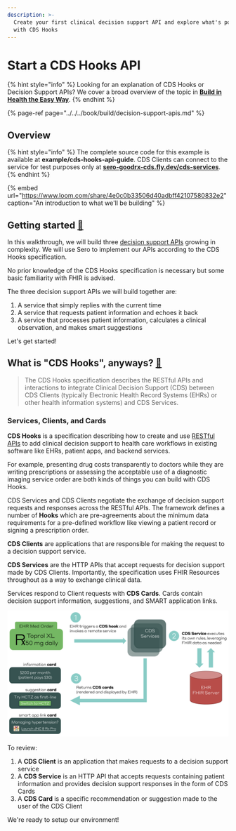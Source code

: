 ```yaml
---
description: >-
  Create your first clinical decision support API and explore what's possible
  with CDS Hooks
---
```


# Start a CDS Hooks API

{% hint style="info" %}
Looking for an explanation of CDS Hooks or Decision Support APIs? We cover a broad overview of the topic in [**Build in Health the Easy Way**](https://docs.sero.run/book/build/decision-support-apis).
{% endhint %}

{% page-ref page="../../../book/build/decision-support-apis.md" %}

## Overview

{% hint style="info" %}
The complete source code for this example is available at **example/cds-hooks-api-guide**. CDS Clients can connect to the service for test purposes only at [**sero-goodrx-cds.fly.dev/cds-services**](https://sero-goodrx-cds.fly.dev/cds-services). 
{% endhint %}

{% embed url="https://www.loom.com/share/4e0c0b33506d40adbff42107580832e2" caption="An introduction to what we\'ll be building" %}

## Getting started [🏁](https://emojipedia.org/chequered-flag/)

In this walkthrough, we will build three [decision support APIs](../../../book/build/decision-support-apis.md) growing in complexity. We will use Sero to implement our APIs according to the CDS Hooks specification.

No prior knowledge of the CDS Hooks specification is necessary but some basic familiarity with FHIR is advised.

The three decision support APIs we will build together are:

1. A service that simply replies with the current time
2. A service that requests patient information and echoes it back
3. A service that processes patient information, calculates a clinical observation, and makes smart suggestions

Let's get started!

## What is "CDS Hooks", anyways? [🤔](https://emojipedia.org/thinking-face/)

> The CDS Hooks specification describes the RESTful APIs and interactions to integrate Clinical Decision Support \(CDS\) between CDS Clients \(typically Electronic Health Record Systems \(EHRs\) or other health information systems\) and CDS Services.

### Services, Clients, and Cards

**CDS Hooks** is a specification describing how to create and use [RESTful APIs](https://en.wikipedia.org/wiki/Representational_state_transfer) to add clinical decision support to health care workflows in existing software like EHRs, patient apps, and backend services.

For example, presenting drug costs transparently to doctors while they are writing prescriptions or assessing the acceptable use of a diagnostic imaging service order are both kinds of things you can build with CDS Hooks.

CDS Services and CDS Clients negotiate the exchange of decision support requests and responses across the RESTful APIs. The framework defines a number of **Hooks** which are pre-agreements about the minimum data requirements for a pre-defined workflow like viewing a patient record or signing a prescription order.

**CDS Clients** are applications that are responsible for making the request to a decision support service.

**CDS Services** are the HTTP APIs that accept requests for decision support made by CDS Clients. Importantly, the specification uses FHIR Resources throughout as a way to exchange clinical data.

Services respond to Client requests with **CDS Cards**. Cards contain decision support information, suggestions, and SMART application links. 



![CDS Hooks workflow](../../../.gitbook/assets/image%20%283%29.png)

To review:

1. A **CDS Client** is an application that makes requests to a decision support service
2. A **CDS Service** is an HTTP API that accepts requests containing patient information and provides decision support responses in the form of CDS Cards
3. A **CDS Card** is a specific recommendation or suggestion made to the user of the CDS Client

We're ready to setup our environment!

